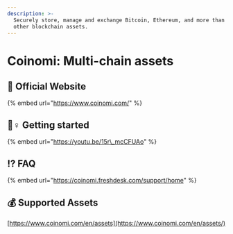 ```yaml
---
description: >-
  Securely store, manage and exchange Bitcoin, Ethereum, and more than 1,770+
  other blockchain assets.
---
```


# Coinomi: Multi-chain assets

## 🚀 Official Website

{% embed url="https://www.coinomi.com/" %}

## 🧙♀ Getting started

{% embed url="https://youtu.be/15r\_mcCFUAo" %}

## ⁉ FAQ

{% embed url="https://coinomi.freshdesk.com/support/home" %}

## 💰 Supported Assets

[https://www.coinomi.com/en/assets](https://www.coinomi.com/en/assets/)

